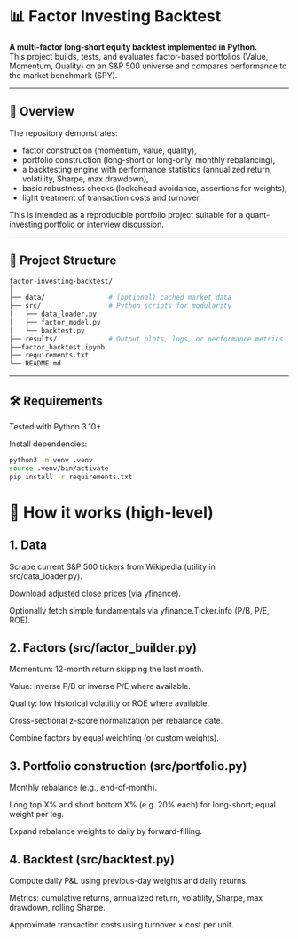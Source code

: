 # 📊 Factor Investing Backtest

**A multi-factor long-short equity backtest implemented in Python.**  
This project builds, tests, and evaluates factor-based portfolios (Value, Momentum, Quality) on an S&P 500 universe and compares performance to the market benchmark (SPY).

---

## 🔎 Overview
The repository demonstrates:
- factor construction (momentum, value, quality),
- portfolio construction (long-short or long-only, monthly rebalancing),
- a backtesting engine with performance statistics (annualized return, volatility, Sharpe, max drawdown),
- basic robustness checks (lookahead avoidance, assertions for weights),
- light treatment of transaction costs and turnover.

This is intended as a reproducible portfolio project suitable for a quant-investing portfolio or interview discussion.

---

## 🧭 Project Structure
```bash
factor-investing-backtest/
│
├── data/                # (optional) cached market data
├── src/                 # Python scripts for modularity
│   ├── data_loader.py
│   ├── factor_model.py
│   └── backtest.py
├── results/             # Output plots, logs, or performance metrics
├──factor_backtest.ipynb
├── requirements.txt
└── README.md
```


---

## 🛠️ Requirements
Tested with Python 3.10+.

Install dependencies:

```bash
python3 -m venv .venv
source .venv/bin/activate
pip install -r requirements.txt
```

# 🧩 How it works (high-level)

## 1. Data

Scrape current S&P 500 tickers from Wikipedia (utility in src/data_loader.py).

Download adjusted close prices (via yfinance).

Optionally fetch simple fundamentals via yfinance.Ticker.info (P/B, P/E, ROE).

## 2. Factors (src/factor_builder.py)

Momentum: 12-month return skipping the last month.

Value: inverse P/B or inverse P/E where available.

Quality: low historical volatility or ROE where available.

Cross-sectional z-score normalization per rebalance date.

Combine factors by equal weighting (or custom weights).

## 3. Portfolio construction (src/portfolio.py)

Monthly rebalance (e.g., end-of-month).

Long top X% and short bottom X% (e.g. 20% each) for long-short; equal weight per leg.

Expand rebalance weights to daily by forward-filling.

## 4. Backtest (src/backtest.py)

Compute daily P&L using previous-day weights and daily returns.

Metrics: cumulative returns, annualized return, volatility, Sharpe, max drawdown, rolling Sharpe.

Approximate transaction costs using turnover × cost per unit.